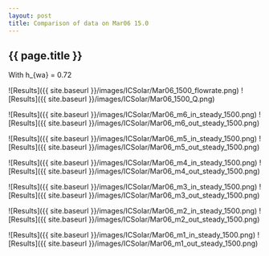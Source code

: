 ```yaml
---
layout: post
title: Comparison of data on Mar06 15.0
---
```

{{ page.title }}
-----------------
With h_{wa} = 0.72

![Results]({{ site.baseurl }}/images/ICSolar/Mar06_1500_flowrate.png) ![Results]({{ site.baseurl }}/images/ICSolar/Mar06_1500_Q.png)

![Results]({{ site.baseurl }}/images/ICSolar/Mar06_m6_in_steady_1500.png) ![Results]({{ site.baseurl }}/images/ICSolar/Mar06_m6_out_steady_1500.png)

![Results]({{ site.baseurl }}/images/ICSolar/Mar06_m5_in_steady_1500.png) ![Results]({{ site.baseurl }}/images/ICSolar/Mar06_m5_out_steady_1500.png)

![Results]({{ site.baseurl }}/images/ICSolar/Mar06_m4_in_steady_1500.png) ![Results]({{ site.baseurl }}/images/ICSolar/Mar06_m4_out_steady_1500.png)

![Results]({{ site.baseurl }}/images/ICSolar/Mar06_m3_in_steady_1500.png) ![Results]({{ site.baseurl }}/images/ICSolar/Mar06_m3_out_steady_1500.png)

![Results]({{ site.baseurl }}/images/ICSolar/Mar06_m2_in_steady_1500.png) ![Results]({{ site.baseurl }}/images/ICSolar/Mar06_m2_out_steady_1500.png)

![Results]({{ site.baseurl }}/images/ICSolar/Mar06_m1_in_steady_1500.png) ![Results]({{ site.baseurl }}/images/ICSolar/Mar06_m1_out_steady_1500.png)

